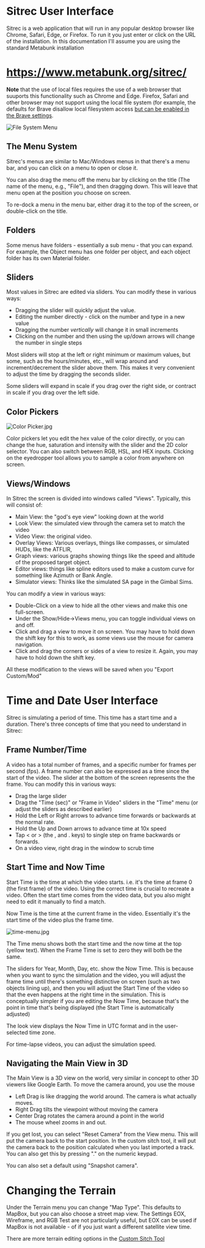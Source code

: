 # Sitrec User Interface

Sitrec is a web application that will run in any popular desktop browser like Chrome, Safari, Edge, or Firefox. To run it you just enter or click on the URL of the installation. In this documentation I'll assume you are using the standard Metabunk installation 

# https://www.metabunk.org/sitrec/

**Note** that the use of local files requires the use of a web browser that suuports this functionality such as Chrome and Edge. Firefox, Safari and other browser may not support using the local file system (for example, the defaults for Brave disallow local filesystem access [but can be enabled in the Brave settings](https://github.com/brave/brave-browser/issues/29411]).

![File System Menu](docimages/ui-local-settings-file.jpg)

## The Menu System

Sitrec's menus are similar to Mac/Windows menus in that there's a menu bar, and you can click on a menu to open or close it.

You can also drag the menu off the menu bar by clicking on the title (The name of the menu, e.g., "File"), and then dragging down. This will leave that menu open at the position you choose on screen. 

To re-dock a menu in the menu bar, either drag it to the top of the screen, or double-click on the title. 

## Folders

Some menus have folders - essentially a sub menu - that you can expand. For example, the Object menu has one folder per object, and each object folder has its own Material folder. 

## Sliders

Most values in Sitrec are edited via sliders. You can modify these in various ways:

- Dragging the slider will quickly adjust the value.
- Editing the number directly - click on the number and type in a new value
- Dragging the number _vertically_ will change it in small increments
- Clicking on the number and then using the up/down arrows will change the number in single steps

Most sliders will stop at the left or right minimum or maximum values, but some, such as the hours/minutes, etc., will wrap around and increment/decrement the slider above them. This makes it very convenient to adjust the time by dragging the seconds slider.

Some sliders will expand in scale if you drag over the right side, or contract in scale if you drag over the left side.

## Color Pickers
![Color Picker.jpg](docimages/Color-Picker.jpg)

Color pickers let you edit the hex value of the color directly, or you can change the hue, saturation and intensity with the slider and the 2D color selector. You can also switch between RGB, HSL, and HEX inputs. Clicking on the eyedropper tool allows you to sample a color from anywhere on screen. 

## Views/Windows

In Sitrec the screen is divided into windows called "Views". Typically, this will consist of:

- Main View: the "god's eye view" looking down at the world
- Look View: the simulated view through the camera set to match the video
- Video View: the original video.
- Overlay Views: Various overlays, things like compasses, or simulated HUDs, like the ATFLIR, 
- Graph views: various graphs showing things like the speed and altitude of the proposed target object. 
- Editor views: things like spline editors used to make a custom curve for something like Azimuth or Bank Angle.
- Simulator views: Thinks like the simulated SA page in the Gimbal Sims. 

You can modify a view in various ways:

- Double-Click on a view to hide all the other views and make this one full-screen. 
- Under the Show/Hide->Views menu, you can toggle individual views on and off.
- Click and drag a view to move it on screen. You may have to hold down the shift key for this to work, as some views use the mouse for camera navigation. 
- Click and drag the corners or sides of a view to resize it. Again, you may have to hold down the shift key.

All these modification to the views will be saved when you "Export Custom/Mod"
 
# Time and Date User Interface

Sitrec is simulating a period of time. This time has a start time and a duration. There's three concepts of time that you need to understand in Sitrec:

## Frame Number/Time

A video has a total number of frames, and a specific number for frames per second (fps). A frame number can also be expressed as a time since the start of the video. The slider at the bottom of the screen represents the the frame. You can modify this in various ways:

- Drag the large slider
- Drag the "Time (sec)" or "Frame in Video" sliders in the "Time" menu (or adjust the sliders as described earlier)
- Hold the Left or Right arrows to advance time forwards or backwards at the normal rate.
- Hold the Up and Down arrows to advance time at 10x speed
- Tap < or > (the , and . keys) to single step on frame backwards or forwards. 
- On a video view, right drag in the window to scrub time

## Start Time and Now Time

Start Time is the time at which the video starts. i.e. it's the time at frame 0 (the first frame) of the video. Using the correct time is crucial to recreate a video. Often the start time comes from the video data, but you also might need to edit it manually to find a match.

Now Time is the time at the current frame in the video. Essentially it's the start time of the video plus the frame time. 

![time-menu.jpg](docimages/time-menu.jpg)

The Time menu shows both the start time and the now time at the top (yellow text). When the Frame Time is set to zero they will both be the same. 

The sliders for Year, Month, Day, etc. show the Now Time. This is because when you want to sync the simulation and the video, you will adjust the frame time until there's something distinctive on screen (such as two objects lining up), and then you will adjust the Start Time of the video so that the even happens at the right time in the simulation. This is conceptually simpler if you are editing the Now Time, because that's the point in time that's being displayed (the Start Time is automatically adjusted)

The look view displays the Now Time in UTC format and in the user-selected time zone. 

For time-lapse videos, you can adjust the simulation speed. 

## Navigating the Main View in 3D

The Main View is a 3D view on the world, very similar in concept to other 3D viewers like Google Earth. To move the camera around, you use the mouse

- Left Drag is like dragging the world around. The camera is what actually moves.   
- Right Drag tilts the viewpoint without moving the camera
- Center Drag rotates the camera around a point in the world
- The mouse wheel zooms in and out.

If you get lost, you can select "Reset Camera" from the View menu. This will put the camera back to the start position. In the custom sitch tool, it will put the camera back to the position calculated when you last imported a track. You can also get this by pressing "." on the numeric keypad. 

You can also set a default using "Snapshot camera".


# Changing the Terrain

Under the Terrain menu you can change "Map Type". This defaults to MapBox, but you can also choose a street map view. The Settings EOX, Wireframe, and RGB Test are not particularly useful, but EOX can be used if MapBox is not available - of if you just want a different satellite view time.  

There are more terrain editing options in the [Custom Sitch Tool](CustomSitchTool.md)


